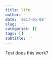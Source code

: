 ```yaml
---
title: life
author: ~
date: '2017-05-08'
slug: ''
categories: []
tags: []
subtitle: ''
---
```


Test does this work?